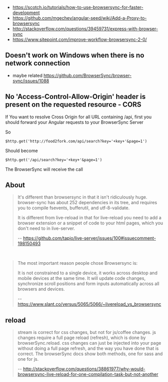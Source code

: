 
- https://scotch.io/tutorials/how-to-use-browsersync-for-faster-development
- https://github.com/mgechev/angular-seed/wiki/Add-a-Proxy-to-browsersync
- http://stackoverflow.com/questions/39459731/express-with-browser-sync
- https://www.sitepoint.com/improve-workflow-browsersync-2-0/

## Doesn't work on Windows when there is no network connection

- maybe related https://github.com/BrowserSync/browser-sync/issues/1088

## No 'Access-Control-Allow-Origin' header is present on the requested resource - CORS

If You want to resolve Cross Origin for all URL containing /api, first you should forward your Angular requests to your BrowserSync Server

So

`$http.get('http://food2fork.com/api/search?key='+key+'&page=1')`

Should become

`$http.get('/api/search?key='+key+'&page=1')`

The BrowserSync will receive the call

## About

>It's different than browsersync in that it isn't ridiculously huge. browser-sync has about 252 dependencies in its tree, and requires you to compile fsevents, bufferutil, and utf-8-validate.
>
>It is different from live-reload in that for live-reload you need to add a browser extension or a snippet of code to your html pages, which you don't need to in live-server.
>
>-- https://github.com/tapio/live-server/issues/100#issuecomment-198150493

<br>

>The most important reason people chose Browsersync is:
>
>It is not constrained to a single device, it works across desktop and mobile devices at the same time. It will update code changes, synchronize scroll positions and form inputs automatically across all browsers and devices.
>
>-- https://www.slant.co/versus/5065/5066/~livereload_vs_browsersync


## reload

>stream is correct for css changes, but not for js/coffee changes. js changes require a full page reload (refresh), which is done by browserSync.reload. css changes can just be injected into your page without doing a full page refresh, and the way you have done that is correct. The browserSync docs show both methods, one for sass and one for js.
>
>-- http://stackoverflow.com/questions/38861977/why-would-browsersync-live-reload-for-one-compilation-task-but-not-another
